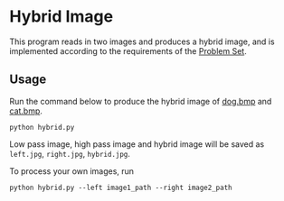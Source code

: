 # Hybrid Image

This program reads in two images and produces a hybrid image, 
and is implemented according to the requirements of the 
[Problem Set](https://pku.vision/course/22fall/Problem.Set.1.pdf).

## Usage

Run the command below to produce the hybrid image of [dog.bmp](1_dog.bmp) and [cat.bmp](1_cat.bmp).
```
python hybrid.py
```
Low pass image, high pass image and hybrid image will be saved
as `left.jpg`, `right.jpg`, `hybrid.jpg`.

To process your own images, run
```
python hybrid.py --left image1_path --right image2_path
```
